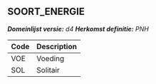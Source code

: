 ## SOORT_ENERGIE

*__Domeinlijst versie:__ d4*
*__Herkomst definitie:__ PNH*

|__Code__ |__Description__	|
|	---	|	---	|
| VOE | Voeding |
| SOL | Solitair |

